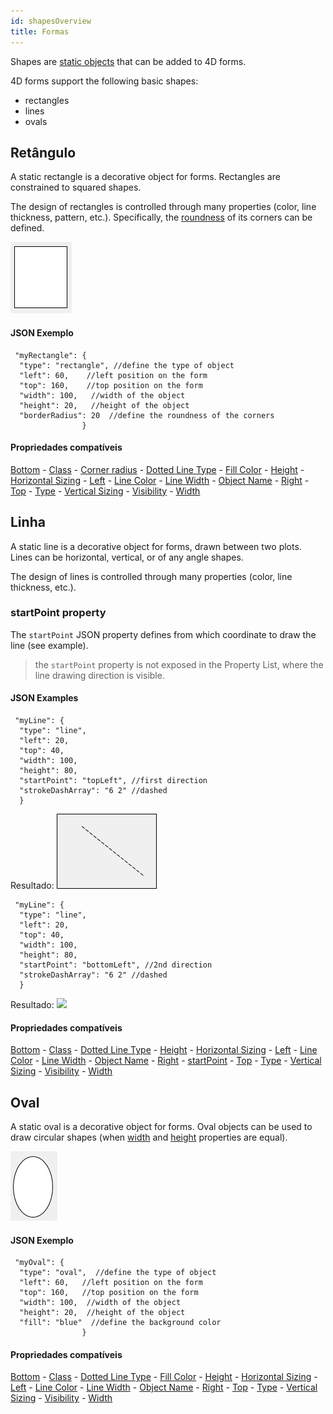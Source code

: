 ```yaml
---
id: shapesOverview
title: Formas
---
```


Shapes are [static objects](formObjects_overview.md#active-and-static-objects) that can be added to 4D forms.

4D forms support the following basic shapes:

- rectangles
- lines
- ovals

## Retângulo

A static rectangle is a decorative object for forms. Rectangles are constrained to squared shapes.

The design of rectangles is controlled through many properties (color, line thickness, pattern, etc.). Specifically, the [roundness](properties_CoordinatesAndSizing.md#corner-radius) of its corners can be defined.

![](../assets/en/FormObjects/shapes_rectangle2.png)

#### JSON Exemplo

```4d
 "myRectangle": {
  "type": "rectangle", //define the type of object
  "left": 60,    //left position on the form  
  "top": 160,    //top position on the form 
  "width": 100,   //width of the object
  "height": 20,   //height of the object
  "borderRadius": 20  //define the roundness of the corners
                }
```

#### Propriedades compatíveis

[Bottom](properties_CoordinatesAndSizing.md#bottom) - [Class](properties_Object.md#css-class) - [Corner radius](properties_CoordinatesAndSizing.md#corner-radius) - [Dotted Line Type](properties_BackgroundAndBorder.md#dotted-line-type) - [Fill Color](properties_BackgroundAndBorder.md#background-color-fill-color) - [Height](properties_CoordinatesAndSizing.md#height) - [Horizontal Sizing](properties_ResizingOptions.md#horizontal-sizing) - [Left](properties_CoordinatesAndSizing.md#left) - [Line Color](properties_BackgroundAndBorder.md#line-color) - [Line Width](properties_BackgroundAndBorder.md#line-width) - [Object Name](properties_Object.md#object-name) - [Right](properties_CoordinatesAndSizing.md#right) - [Top](properties_CoordinatesAndSizing.md#top) - [Type](properties_Object.md#type) - [Vertical Sizing](properties_ResizingOptions.md#vertical-sizing) - [Visibility](properties_Display.md#visibility) - [Width](properties_CoordinatesAndSizing.md#width)

## Linha

A static line is a decorative object for forms, drawn between two plots. Lines can be horizontal, vertical, or of any angle shapes.

The design of lines is controlled through many properties (color, line thickness, etc.).

### startPoint property

The `startPoint` JSON property defines from which coordinate to draw the line (see example).

> the `startPoint` property is not exposed in the Property List, where the line drawing direction is visible.

#### JSON Examples

```
 "myLine": {
  "type": "line",                
  "left": 20,
  "top": 40,
  "width": 100,
  "height": 80,
  "startPoint": "topLeft", //first direction
  "strokeDashArray": "6 2" //dashed
  }
```

Resultado: ![](../assets/en/FormObjects/shape_line1.png)

```
 "myLine": {
  "type": "line",                
  "left": 20,
  "top": 40,
  "width": 100,
  "height": 80,
  "startPoint": "bottomLeft", //2nd direction
  "strokeDashArray": "6 2" //dashed
  }
```

Resultado: ![](../assets/en/FormObjects/shape_line2.png)

#### Propriedades compatíveis

[Bottom](properties_CoordinatesAndSizing.md#bottom) - [Class](properties_Object.md#css-class) - [Dotted Line Type](properties_BackgroundAndBorder.md#dotted-line-type) - [Height](properties_CoordinatesAndSizing.md#height) - [Horizontal Sizing](properties_ResizingOptions.md#horizontal-sizing) - [Left](properties_CoordinatesAndSizing.md#left) - [Line Color](properties_BackgroundAndBorder.md#line-color) - [Line Width](properties_BackgroundAndBorder.md#line-width) - [Object Name](properties_Object.md#object-name) - [Right](properties_CoordinatesAndSizing.md#right) - [startPoint](#startpoint-property) - [Top](properties_CoordinatesAndSizing.md#top) - [Type](properties_Object.md#type) - [Vertical Sizing](properties_ResizingOptions.md#vertical-sizing) - [Visibility](properties_Display.md#visibility) - [Width](properties_CoordinatesAndSizing.md#width)

## Oval

A static oval is a decorative object for forms. Oval objects can be used to draw circular shapes (when [width](properties_CoordinatesAndSizing.md#width) and [height](properties_CoordinatesAndSizing.md#height) properties are equal).

![](../assets/en/FormObjects/shape_oval.png)

#### JSON Exemplo

```4d
 "myOval": {
  "type": "oval",  //define the type of object
  "left": 60,   //left position on the form  
  "top": 160,   //top position on the form 
  "width": 100,  //width of the object
  "height": 20,  //height of the object
  "fill": "blue"  //define the background color
                }
```

#### Propriedades compatíveis

[Bottom](properties_CoordinatesAndSizing.md#bottom) - [Class](properties_Object.md#css-class) - [Dotted Line Type](properties_BackgroundAndBorder.md#dotted-line-type) - [Fill Color](properties_BackgroundAndBorder.md#background-color-fill-color) - [Height](properties_CoordinatesAndSizing.md#height) - [Horizontal Sizing](properties_ResizingOptions.md#horizontal-sizing) - [Left](properties_CoordinatesAndSizing.md#left) - [Line Color](properties_BackgroundAndBorder.md#line-color) - [Line Width](properties_BackgroundAndBorder.md#line-width) - [Object Name](properties_Object.md#object-name) - [Right](properties_CoordinatesAndSizing.md#right) - [Top](properties_CoordinatesAndSizing.md#top) - [Type](properties_Object.md#type) - [Vertical Sizing](properties_ResizingOptions.md#vertical-sizing) - [Visibility](properties_Display.md#visibility) - [Width](properties_CoordinatesAndSizing.md#width)
